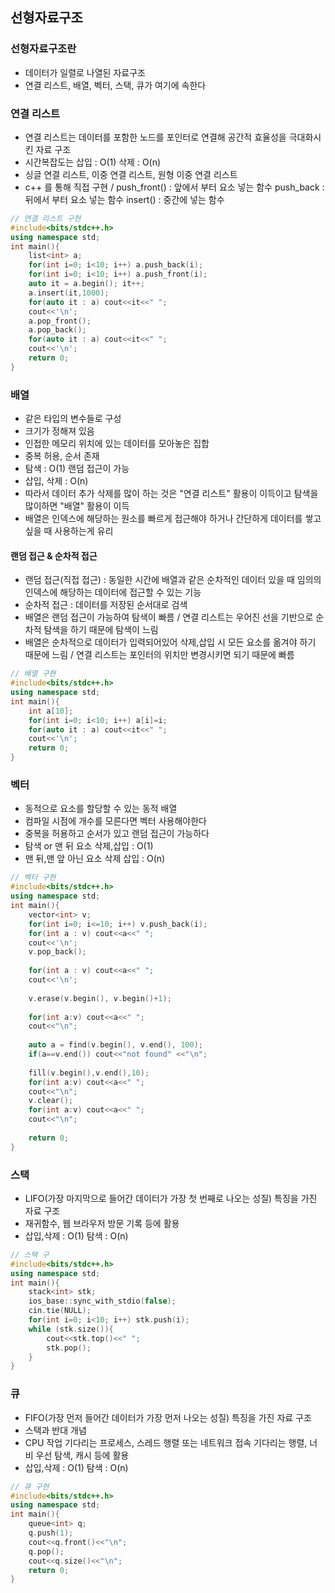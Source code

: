 ## 선형자료구조

### 선형자료구조란
- 데이터가 일렬로 나열된 자료구조
- 연결 리스트, 배열, 벡터, 스택, 큐가 여기에 속한다

### 연결 리스트
- 연결 리스트는 데이터를 포함한 노드를 포인터로 연결해 공간적 효율성을 극대화시킨 자료 구조
- 시간복잡도는 삽입 : O(1) 삭제 : O(n)
- 싱글 연결 리스트, 이중 연결 리스트, 원형 이중 연결 리스트
- c++ 를 통해 직접 구현 / push_front() : 앞에서 부터 요소 넣는 함수 push_back : 뒤에서 부터 요소 넣는 함수 insert() : 중간에 넣는 함수

```c++
// 연결 리스트 구현
#include<bits/stdc++.h>
using namespace std;
int main(){
    list<int> a;
    for(int i=0; i<10; i++) a.push_back(i);
    for(int i=0; i<10; i++) a.push_front(i);
    auto it = a.begin(); it++;
    a.insert(it,1000);
    for(auto it : a) cout<<it<<" ";
    cout<<'\n';
    a.pop_front();
    a.pop_back();
    for(auto it : a) cout<<it<<" ";
    cout<<'\n';
    return 0;
}
```

### 배열
- 같은 타입의 변수들로 구성
- 크기가 정해져 있음
- 인접한 메모리 위치에 있는 데이터를 모아놓은 집합
- 중복 허용, 순서 존재
- 탐색 : O(1) 랜덤 접근이 가능
- 삽입, 삭제 : O(n)
- 따라서 데이터 추가 삭제를 많이 하는 것은 "연결 리스트" 활용이 이득이고 탐색을 많이하면 "배열" 활용이 이득
- 배열은 인덱스에 해당하는 원소를 빠르게 접근해야 하거나 간단하게 데이터를 쌓고 싶을 때 사용하는게 유리

#### 랜덤 접근 & 순차적 접근
-  랜덤 접근(직접 접근) : 동일한 시간에 배열과 같은 순차적인 데이터 있을 때 임의의 인덱스에 해당하는 데이터에 접근할 수 있는 기능
-  순차적 접근 : 데이터를 저장된 순서대로 검색
- 배열은 랜덤 접근이 가능하여 탐색이 빠름 / 연결 리스트는 우어진 선을 기반으로 순차적 탐색을 하기 때문에 탐색이 느림
- 배열은 순차적으로 데이터가 입력되어있어 삭제,삽입 시 모든 요소를 옮겨야 하기 때문에 느림 / 연결 리스트는 포인터의 위치만 변경시키면 되기 때문에 빠름

```c++
// 배열 구현
#include<bits/stdc++.h>
using namespace std;
int main(){
    int a[10];
    for(int i=0; i<10; i++) a[i]=i;
    for(auto it : a) cout<<it<<" ";
    cout<<'\n';
    return 0;
}
```

### 벡터
- 동적으로 요소를 할당할 수 있는 동적 배열
- 컴파일 시점에 개수를 모른다면 벡터 사용해야한다
- 중복을 허용하고 순서가 있고 랜덤 접근이 가능하다
- 탐색 or 맨 뒤 요소 삭제,삽입 : O(1)
- 맨 뒤,맨 앞 아닌 요소 삭제 삽입 : O(n)

```c++
// 벡터 구현
#include<bits/stdc++.h>
using namespace std;
int main(){
    vector<int> v;
    for(int i=0; i<=10; i++) v.push_back(i);
    for(int a : v) cout<<a<<" ";
    cout<<'\n';
    v.pop_back();
    
    for(int a : v) cout<<a<<" ";
    cout<<'\n';
    
    v.erase(v.begin(), v.begin()+1);
    
    for(int a:v) cout<<a<<" ";
    cout<<"\n";
    
    auto a = find(v.begin(), v.end(), 100);
    if(a==v.end()) cout<<"not found" <<"\n";
    
    fill(v.begin(),v.end(),10);
    for(int a:v) cout<<a<<" ";
    cout<<"\n";
    v.clear();
    for(int a:v) cout<<a<<" ";
    cout<<"\n";
    
    return 0;
}
```

### 스택
- LIFO(가장 마지막으로 들어간 데이터가 가장 첫 번째로 나오는 성질) 특징을 가진 자료 구조
- 재귀함수, 웹 브라우저 방문 기록 등에 활용
- 삽입,삭제 : O(1) 탐색 : O(n)

``` c++
// 스택 구
#include<bits/stdc++.h>
using namespace std;
int main(){
    stack<int> stk;
    ios_base::sync_with_stdio(false);
    cin.tie(NULL);
    for(int i=0; i<10; i++) stk.push(i);
    while (stk.size()){
        cout<<stk.top()<<" ";
        stk.pop();
    }
}
```

### 큐
- FIFO(가장 먼저 들어간 데이터가 가장 먼저 나오는 성질) 특징을 가진 자료 구조
- 스택과 반대 개념
- CPU 작업 기다리는 프로세스, 스레드 행렬 또는 네트워크 접속 기다리는 행렬, 너비 우선 탐색, 캐시 등에 활용
- 삽입,삭제 : O(1) 탐색 : O(n)

```c++
// 큐 구현
#include<bits/stdc++.h>
using namespace std;
int main(){
    queue<int> q;
    q.push(1);
    cout<<q.front()<<"\n";
    q.pop();
    cout<<q.size()<<"\n";
    return 0;
}
```
